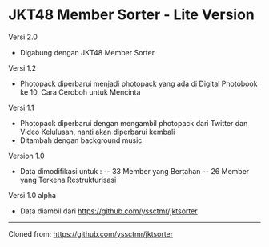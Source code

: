 # JKT48 Member Sorter - Lite Version

Versi 2.0
- Digabung dengan JKT48 Member Sorter

Versi 1.2
- Photopack diperbarui menjadi photopack yang ada di Digital Photobook ke 10, Cara Ceroboh untuk Mencinta

Versi 1.1
- Photopack diperbarui dengan mengambil photopack dari Twitter dan Video Kelulusan, nanti akan diperbarui kembali
- Ditambah dengan background music

Version 1.0
- Data dimodifikasi untuk :
-- 33 Member yang Bertahan
-- 26 Member yang Terkena Restrukturisasi

Versi 1.0 alpha
- Data diambil dari https://github.com/yssctmr/jktsorter

------------------------------------
Cloned from: https://github.com/yssctmr/jktsorter
